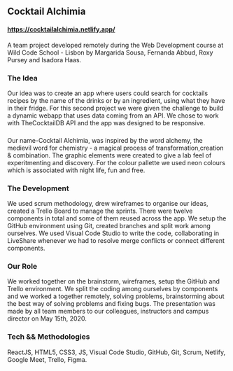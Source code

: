 ## Cocktail Alchimia
#### https://cocktailalchimia.netlify.app/

A team project developed remotely during the Web Development course at Wild Code School - Lisbon by Margarida Sousa, Fernanda Abbud, Roxy Pursey and Isadora Haas.

### The Idea
Our idea was to create an app where users could search for cocktails recipes by the name of the drinks or by an ingredient, using what they have in their fridge. For this second project we were given the challenge to build a dynamic webapp that uses data coming from an API. We chose to work with TheCocktailDB API and the app was designed to be responsive. 

### 
Our name-Cocktail Alchimia, was inspired by the word alchemy, the medievil word for chemistry - a magical process of transformation,creation & combination. The graphic elements were created to give a lab feel of experitmenting and discovery.
For the colour pallette we used neon colours which is associated with night life, fun and free.

### The Development
We used scrum methodology, drew wireframes to organise our ideas, created a Trello Board to manage the sprints. There were twelve components in total and some of them reused across the app. We setup the GitHub environment using Git, created branches and split work among ourselves. We used Visual Code Studio to write the code, collaborating in LiveShare whenever we had to resolve merge conflicts or connect different components.

### Our Role
We worked together on the brainstorm, wireframes, setup the GitHub and Trello environment. We split the coding among ourselves by components and we worked a together remotely, solving problems, brainstorming about the best way of solving problems and fixing bugs. The presentation was made by all team members to our colleagues, instructors and campus director on May 15th, 2020.

### Tech && Methodologies
ReactJS, HTML5, CSS3, JS, Visual Code Studio, GitHub, Git, Scrum, Netlify, Google Meet, Trello, Figma.
